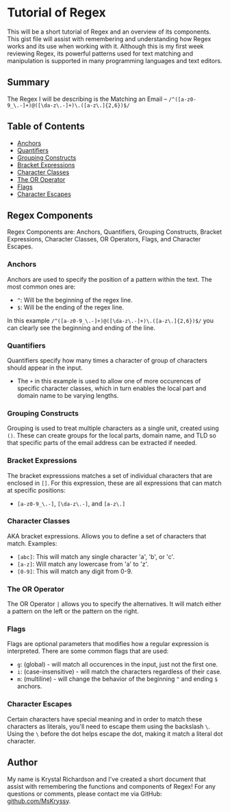 # Tutorial of Regex

This will be a short tutorial of Regex and an overview of its components. This gist file will assist with
remembering and understanding how Regex works and its use when working with it. Although this is my first week 
reviewing Regex, its powerful patterns used for text matching and manipulation is supported in many programming
languages and text editors.

## Summary

The Regex I will be describing is the Matching an Email – `/^([a-z0-9_\.-]+)@([\da-z\.-]+)\.([a-z\.]{2,6})$/`

## Table of Contents

- [Anchors](#anchors)
- [Quantifiers](#quantifiers)
- [Grouping Constructs](#grouping-constructs)
- [Bracket Expressions](#bracket-expressions)
- [Character Classes](#character-classes)
- [The OR Operator](#the-or-operator)
- [Flags](#flags)
- [Character Escapes](#character-escapes)

## Regex Components

Regex Components are: Anchors, Quantifiers, Grouping Constructs, Bracket Expressions, Character Classes, OR Operators, Flags, and Character Escapes.

### Anchors

Anchors are used to specify the position of a pattern within the text. The most common ones are:
* `^`: Will be the beginning of the regex line.
* `$`: Will be the ending of the regex line. 

In this example `/^([a-z0-9_\.-]+)@([\da-z\.-]+)\.([a-z\.]{2,6})$/` you can clearly see the beginning and ending
of the line. 

### Quantifiers

Quantifiers specify how many times a character of group of characters should appear in the input.
* The `+` in this example is used to allow one of more occurences of specific character classes, which in turn enables the local part and domain name to be varying lengths.

### Grouping Constructs
Grouping is used to treat multiple characters as a single unit, created using `()`. These can create groups for the local parts, domain name, and TLD so that specific parts of the email address can be extracted if needed.

### Bracket Expressions
The bracket expresssions matches a set of individual characters that are enclosed in `[]`. For this expression, these are all expressions that can match at specific positions:
* `[a-z0-9_\.-]`, `[\da-z\.-]`, and `[a-z\.]`

### Character Classes
AKA bracket expressions. Allows you to define a set of characters that match. Examples:
* `[abc]`: This will match any single character 'a', 'b', or 'c'.
* `[a-z]`: Will match any lowercase from 'a' to 'z'.
* `[0-9]`: This will match any digit from 0-9.

### The OR Operator
The OR Operator `|` allows you to specify the alternatives. It will match either a pattern on the left or the pattern on the right.

### Flags
Flags are optional parameters that modifies how a regular expression is interpreted. There are some common flags that are used:
* `g`: (global) - will match all occurences in the input, just not the first one.
* `i`: (case-insensitive) - will match the characters regardless of their case. 
* `m`: (multiline) - will change the behavior of the beginning `^` and ending `$` anchors.

### Character Escapes
Certain characters have special meaning and in order to match these characters as literals, you'll need to escape them using the backslash `\`. Using the `\` before the dot helps escape the dot, making it match a literal dot character.

## Author

My name is Krystal Richardson and I've created a short document that assist with remembering the functions and components of Regex! For any questions or comments, please contact me via GitHub: [github.com/MsKryssy](https://github.com/github.com/MsKryssy).

